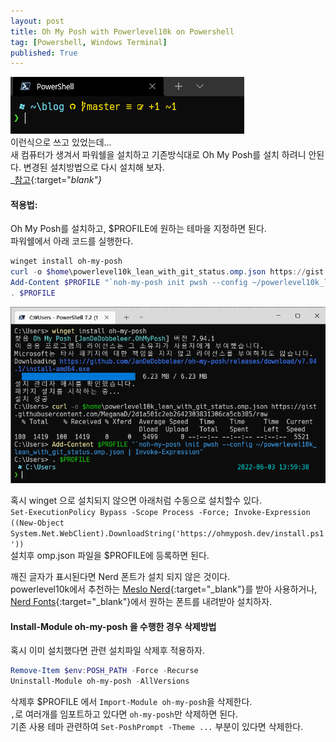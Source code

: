 ```yaml
---
layout: post
title: Oh My Posh with Powerlevel10k on Powershell
tag: [Powershell, Windows Terminal]
published: True
---
```


![](../../img/2021-11-02-oh-my-posh-with-posh-git/2021-11-02-14-47-42.png)  
이런식으로 쓰고 있었는데...  
새 컴퓨터가 생겨서 파워쉘을 설치하고 기존방식대로 Oh My Posh를 설치 하려니 안된다.
변경된 설치방법으로 다시 설치해 보자.  
_[참고](https://ohmyposh.dev/docs/migrating){:target="_blank"}_ 

 


#### 적용법:  

Oh My Posh를 설치하고, $PROFILE에 원하는 테마을 지정하면 된다.  
파워쉘에서 아래 코드를 실행한다.  

```powershell
winget install oh-my-posh
curl -o $home\powerlevel10k_lean_with_git_status.omp.json https://gist.githubusercontent.com/MeganaD/2d1a501c2eb2642303831306ca5cb385/raw
Add-Content $PROFILE "`noh-my-posh init pwsh --config ~/powerlevel10k_lean_with_git_status.omp.json | Invoke-Expression"
. $PROFILE

```
![](../../img/2022-06-03-Oh%20My%20Posh%20설치/2022-06-03-14-00-58.png)


혹시 winget 으로 설치되지 않으면 아래처럼 수동으로 설치할수 있다.  
```Set-ExecutionPolicy Bypass -Scope Process -Force; Invoke-Expression ((New-Object System.Net.WebClient).DownloadString('https://ohmyposh.dev/install.ps1'))```  
설치후 omp.json 파일을 $PROFILE에 등록하면 된다.  

깨진 글자가 표시된다면 Nerd 폰트가 설치 되지 않은 것이다.  
powerlevel10k에서 추천하는 [Meslo Nerd](https://github.com/romkatv/powerlevel10k#meslo-nerd-font-patched-for-powerlevel10k){:target="_blank"}를 받아 사용하거나, [Nerd Fonts](https://www.nerdfonts.com/font-downloads){:target="_blank"}에서 원하는 폰트를 내려받아 설치하자.  



#### Install-Module oh-my-posh 을 수행한 경우 삭제방법

혹시 이미 설치했다면 관련 설치파일 삭제후 적용하자.   

```powershell
Remove-Item $env:POSH_PATH -Force -Recurse
Uninstall-Module oh-my-posh -AllVersions
``` 

삭제후 $PROFILE 에서 `Import-Module oh-my-posh`을 삭제한다.  
`,`로 여러개를 임포트하고 있다면 `oh-my-posh`만 삭제하면 된다.  
기존 사용 테마 관련하여 `Set-PoshPrompt -Theme ...` 부분이 있다면  삭제한다.  
